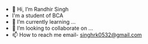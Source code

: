 - 👋 Hi, I’m Randhir Singh
-    I'm a student of BCA
- 🌱 I’m currently learning  ...
- 💞️ I’m looking to collaborate on ...
- 📫 How to reach me  email- singhrk0532@gmail.com

<!---
randhirsingh12345/randhirsingh12345 is a ✨ special ✨ repository because its `README.md` (this file) appears on your GitHub profile.
You can click the Preview link to take a look at your changes.
--->
